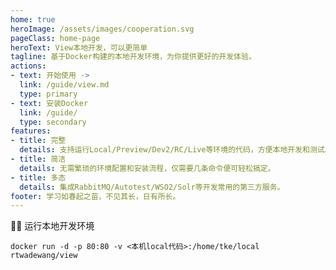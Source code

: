 ```yaml
---
home: true
heroImage: /assets/images/cooperation.svg
pageClass: home-page
heroText: View本地开发，可以更简单
tagline: 基于Docker构建的本地开发环境，为你提供更好的开发体验。
actions:
- text: 开始使用 ->
  link: /guide/view.md
  type: primary
- text: 安装Docker
  link: /guide/
  type: secondary
features:
- title: 完整
  details: 支持运行Local/Preview/Dev2/RC/Live等环境的代码，方便本地开发和测试。
- title: 简洁
  details: 无需繁琐的环境配置和安装流程，仅需要几条命令便可轻松搞定。
- title: 多态
  details: 集成RabbitMQ/Autotest/WSO2/Solr等开发常用的第三方服务。
footer: 学习如春起之苗，不见其长，日有所长。
---
```


:surfing_man: 运行本地开发环境

```shell
docker run -d -p 80:80 -v <本机local代码>:/home/tke/local rtwadewang/view
```